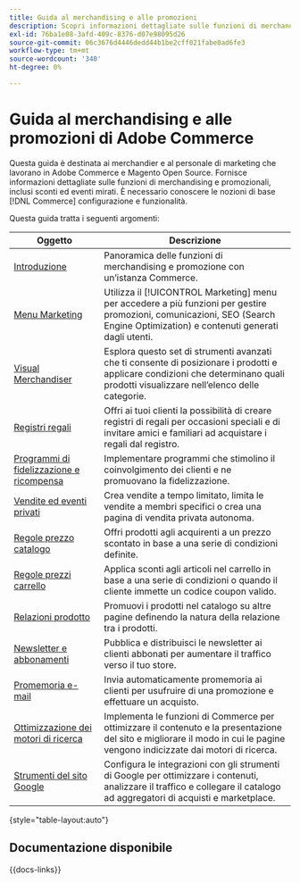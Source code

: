 ```yaml
---
title: Guida al merchandising e alle promozioni
description: Scopri informazioni dettagliate sulle funzioni di merchandising e promozionali in Adobe Commerce, inclusi gli sconti e gli eventi mirati.
exl-id: 76ba1e08-3afd-409c-8376-d07e98095d26
source-git-commit: 06c3676d4446dedd44b1be2cff021fabe0ad6fe3
workflow-type: tm+mt
source-wordcount: '340'
ht-degree: 0%

---
```


# Guida al merchandising e alle promozioni di Adobe Commerce

Questa guida è destinata ai merchandier e al personale di marketing che lavorano in Adobe Commerce e Magento Open Source. Fornisce informazioni dettagliate sulle funzioni di merchandising e promozionali, inclusi sconti ed eventi mirati. È necessario conoscere le nozioni di base [!DNL Commerce] configurazione e funzionalità.

Questa guida tratta i seguenti argomenti:

| Oggetto | Descrizione |
| ------- | ----------- |
| [Introduzione](introduction.md) | Panoramica delle funzioni di merchandising e promozione con un’istanza Commerce. |
| [Menu Marketing](marketing-menu.md) | Utilizza il [!UICONTROL Marketing] menu per accedere a più funzioni per gestire promozioni, comunicazioni, SEO (Search Engine Optimization) e contenuti generati dagli utenti. |
| [Visual Merchandiser](visual-merchandiser.md) | Esplora questo set di strumenti avanzati che ti consente di posizionare i prodotti e applicare condizioni che determinano quali prodotti visualizzare nell’elenco delle categorie. |
| [Registri regali](gift-registries.md) | Offri ai tuoi clienti la possibilità di creare registri di regali per occasioni speciali e di invitare amici e familiari ad acquistare i regali dal registro. |
| [Programmi di fidelizzazione e ricompensa](rewards-loyalty.md) | Implementare programmi che stimolino il coinvolgimento dei clienti e ne promuovano la fidelizzazione. |
| [Vendite ed eventi privati](events-private-sales.md) | Crea vendite a tempo limitato, limita le vendite a membri specifici o crea una pagina di vendita privata autonoma. |
| [Regole prezzo catalogo](price-rules-catalog.md) | Offri prodotti agli acquirenti a un prezzo scontato in base a una serie di condizioni definite. |
| [Regole prezzi carrello](price-rules-cart.md) | Applica sconti agli articoli nel carrello in base a una serie di condizioni o quando il cliente immette un codice coupon valido. |
| [Relazioni prodotto](product-relationships.md) | Promuovi i prodotti nel catalogo su altre pagine definendo la natura della relazione tra i prodotti. |
| [Newsletter e abbonamenti](newsletters.md) | Pubblica e distribuisci le newsletter ai clienti abbonati per aumentare il traffico verso il tuo store. |
| [Promemoria e-mail](email-reminder-rules.md) | Invia automaticamente promemoria ai clienti per usufruire di una promozione e effettuare un acquisto. |
| [Ottimizzazione dei motori di ricerca](seo-overview.md) | Implementa le funzioni di Commerce per ottimizzare il contenuto e la presentazione del sito e migliorare il modo in cui le pagine vengono indicizzate dai motori di ricerca. |
| [Strumenti del sito Google](google-tools.md) | Configura le integrazioni con gli strumenti di Google per ottimizzare i contenuti, analizzare il traffico e collegare il catalogo ad aggregatori di acquisti e marketplace. |

{style="table-layout:auto"}

## Documentazione disponibile

{{docs-links}}
